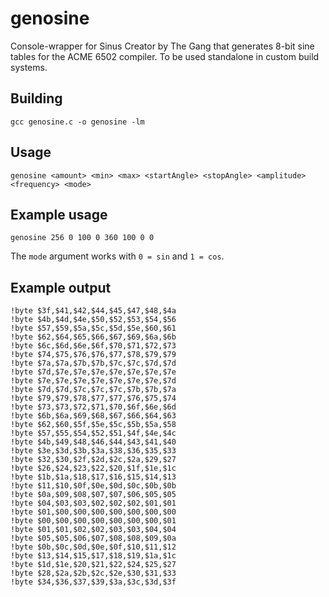 # genosine
Console-wrapper for Sinus Creator by The Gang that generates 8-bit sine tables for the ACME 6502 compiler. To be used standalone in custom build systems.

## Building
`gcc genosine.c -o genosine -lm`

## Usage
`genosine <amount> <min> <max> <startAngle> <stopAngle> <amplitude> <frequency> <mode>`

## Example usage
`genosine 256 0 100 0 360 100 0 0`

The `mode` argument works with `0 = sin` and `1 = cos`.

## Example output
~~~
!byte $3f,$41,$42,$44,$45,$47,$48,$4a
!byte $4b,$4d,$4e,$50,$52,$53,$54,$56
!byte $57,$59,$5a,$5c,$5d,$5e,$60,$61
!byte $62,$64,$65,$66,$67,$69,$6a,$6b
!byte $6c,$6d,$6e,$6f,$70,$71,$72,$73
!byte $74,$75,$76,$76,$77,$78,$79,$79
!byte $7a,$7a,$7b,$7b,$7c,$7c,$7d,$7d
!byte $7d,$7e,$7e,$7e,$7e,$7e,$7e,$7e
!byte $7e,$7e,$7e,$7e,$7e,$7e,$7e,$7d
!byte $7d,$7d,$7c,$7c,$7c,$7b,$7b,$7a
!byte $79,$79,$78,$77,$77,$76,$75,$74
!byte $73,$73,$72,$71,$70,$6f,$6e,$6d
!byte $6b,$6a,$69,$68,$67,$66,$64,$63
!byte $62,$60,$5f,$5e,$5c,$5b,$5a,$58
!byte $57,$55,$54,$52,$51,$4f,$4e,$4c
!byte $4b,$49,$48,$46,$44,$43,$41,$40
!byte $3e,$3d,$3b,$3a,$38,$36,$35,$33
!byte $32,$30,$2f,$2d,$2c,$2a,$29,$27
!byte $26,$24,$23,$22,$20,$1f,$1e,$1c
!byte $1b,$1a,$18,$17,$16,$15,$14,$13
!byte $11,$10,$0f,$0e,$0d,$0c,$0b,$0b
!byte $0a,$09,$08,$07,$07,$06,$05,$05
!byte $04,$03,$03,$02,$02,$02,$01,$01
!byte $01,$00,$00,$00,$00,$00,$00,$00
!byte $00,$00,$00,$00,$00,$00,$00,$01
!byte $01,$01,$02,$02,$03,$03,$04,$04
!byte $05,$05,$06,$07,$08,$08,$09,$0a
!byte $0b,$0c,$0d,$0e,$0f,$10,$11,$12
!byte $13,$14,$15,$17,$18,$19,$1a,$1c
!byte $1d,$1e,$20,$21,$22,$24,$25,$27
!byte $28,$2a,$2b,$2c,$2e,$30,$31,$33
!byte $34,$36,$37,$39,$3a,$3c,$3d,$3f
~~~
